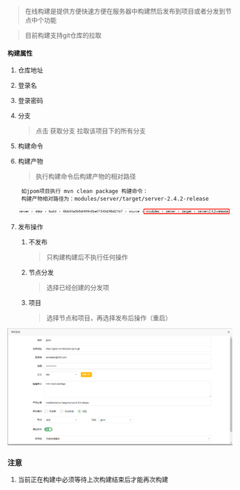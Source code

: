 > 在线构建是提供方便快速方便在服务器中构建然后发布到项目或者分发到节点中个功能

> 目前构建支持git仓库的拉取

#### 构建属性

1. 仓库地址
2. 登录名
3. 登录密码
4. 分支
    >  点击 获取分支 拉取该项目下的所有分支
4. 构建命令
5. 构建产物
    > 执行构建命令后构建产物的相对路径
    
        如jpom项目执行 mvn clean package 构建命令：
        构建产物相对路径为：modules/server/target/server-2.4.2-release
    ![构建路径](../images/build/src.png)
        
6. 发布操作
    1. 不发布
        > 只构建构建后不执行任何操作
    2. 节点分发
        > 选择已经创建的分发项
    3. 项目
        > 选择节点和项目，再选择发布后操作（重启）

![构建路径](../images/build/edit.png)

### 注意

1. 当前正在构建中必须等待上次构建结束后才能再次构建
